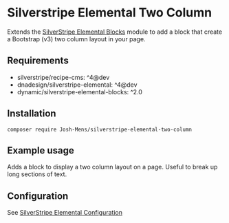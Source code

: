# Silverstripe Elemental Two Column

Extends the [SilverStripe Elemental Blocks](https://github.com/dynamic/silverstripe-elemental-blocks) module to add a block that create a Bootstrap (v3) two column layout in your page.

## Requirements

-   silverstripe/recipe-cms: ^4@dev
-   dnadesign/silverstripe-elemental: ^4@dev
-   dynamic/silverstripe-elemental-blocks: ^2.0

## Installation

`composer require Josh-Mens/silverstripe-elemental-two-column`

## Example usage

Adds a block to display a two column layout on a page. Useful to break up long sections of text.

## Configuration

See [SilverStripe Elemental Configuration](https://github.com/dnadesign/silverstripe-elemental#configuration)

